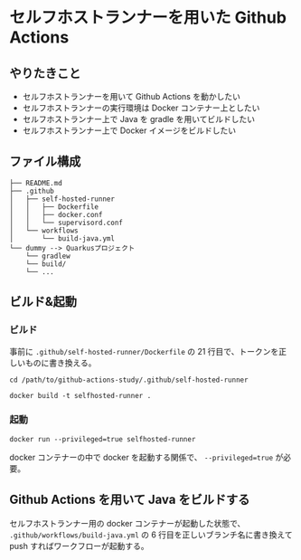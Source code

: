 # セルフホストランナーを用いた Github Actions

## やりたきこと

- セルフホストランナーを用いて Github Actions を動かしたい
- セルフホストランナーの実行環境は Docker コンテナー上としたい
- セルフホストランナー上で Java を gradle を用いてビルドしたい
- セルフホストランナー上で Docker イメージをビルドしたい

## ファイル構成

```
├── README.md
├── .github
│   ├── self-hosted-runner
│   │   ├── Dockerfile
│   │   ├── docker.conf
│   │   └── supervisord.conf
│   └── workflows
│       └── build-java.yml
└── dummy --> Quarkusプロジェクト
    └── gradlew
    └── build/
    └── ...
```

## ビルド&起動

### ビルド

事前に `.github/self-hosted-runner/Dockerfile` の 21 行目で、トークンを正しいものに書き換える。

```
cd /path/to/github-actions-study/.github/self-hosted-runner

docker build -t selfhosted-runner .
```

### 起動

```
docker run --privileged=true selfhosted-runner
```

docker コンテナーの中で docker を起動する関係で、 `--privileged=true` が必要。

## Github Actions を用いて Java をビルドする

セルフホストランナー用の docker コンテナーが起動した状態で、 `.github/workflows/build-java.yml` の 6 行目を正しいブランチ名に書き換えて push すればワークフローが起動する。
